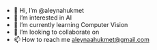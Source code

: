 - 👋 Hi, I’m @aleynahukmet
- 👀 I’m interested in AI
- 🌱 I’m currently learning Computer Vision
- 💞️ I’m looking to collaborate on 
- 📫 How to reach me aleynaahukmet@gmail.com

<!---
aleynahukmet/aleynahukmet is a ✨ special ✨ repository because its `README.md` (this file) appears on your GitHub profile.
You can click the Preview link to take a look at your changes.
--->
